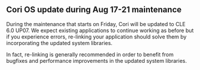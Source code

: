 ## Cori OS update during Aug 17-21 maintenance

During the maintenance that starts on Friday, Cori will be updated to CLE 6.0 
UP07. We expect existing applications to continue working as before but if you 
experience errors, re-linking your application should solve them by 
incorporating the updated system libraries.

In fact, re-linking is generally recommended in order to benefit from bugfixes 
and performance improvements in the updated system libraries.

